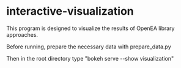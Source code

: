 # interactive-visualization

This program is designed to visualize the results of OpenEA library approaches.

Before running, prepare the necessary data with prepare_data.py

Then in the root directory type "bokeh serve --show visualization"
